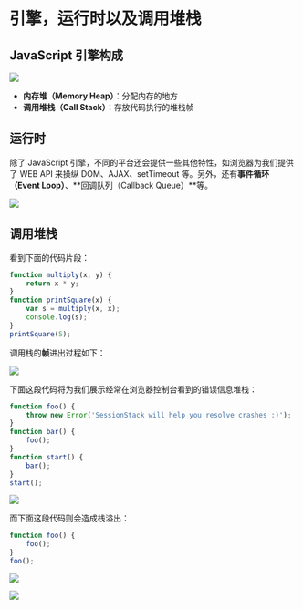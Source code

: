 # 引擎，运行时以及调用堆栈

## JavaScript 引擎构成

![](https://cdn-images-1.medium.com/max/800/1*OnH_DlbNAPvB9KLxUCyMsA.png)

- **内存堆（Memory Heap）**：分配内存的地方
- **调用堆栈（Call Stack）**：存放代码执行的堆栈帧

## 运行时

除了 JavaScript 引擎，不同的平台还会提供一些其他特性，如浏览器为我们提供了 WEB API 来操纵 DOM、AJAX、setTimeout 等。另外，还有**事件循环（Event Loop）**、**回调队列（Callback Queue）**等。

![](https://cdn-images-1.medium.com/max/1600/1*4lHHyfEhVB0LnQ3HlhSs8g.png)

## 调用堆栈

看到下面的代码片段：

```js
function multiply(x, y) {
    return x * y;
}
function printSquare(x) {
    var s = multiply(x, x);
    console.log(s);
}
printSquare(5);
```

 调用栈的**帧**进出过程如下：

![](https://cdn-images-1.medium.com/max/1600/1*Yp1KOt_UJ47HChmS9y7KXw.png)

下面这段代码将为我们展示经常在浏览器控制台看到的错误信息堆栈：

```js
function foo() {
    throw new Error('SessionStack will help you resolve crashes :)');
}
function bar() {
    foo();
}
function start() {
    bar();
}
start();
```

![](https://cdn-images-1.medium.com/max/1600/1*T-W_ihvl-9rG4dn18kP3Qw.png)

而下面这段代码则会造成栈溢出：

```js
function foo() {
    foo();
}
foo();
```

![](https://cdn-images-1.medium.com/max/1600/1*AycFMDy9tlDmNoc5LXd9-g.png)

![](https://cdn-images-1.medium.com/max/1600/1*e0nEd59RPKz9coyY8FX-uw.png)
